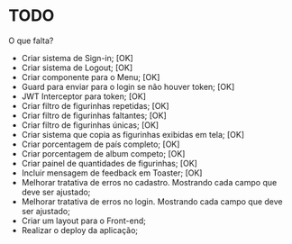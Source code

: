 # TODO

O que falta?

- Criar sistema de Sign-in; [OK]
- Criar sistema de Logout; [OK]
- Criar componente para o Menu; [OK]
- Guard para enviar para o login se não houver token; [OK]
- JWT Interceptor para token; [OK]
- Criar filtro de figurinhas repetidas; [OK]
- Criar filtro de figurinhas faltantes; [OK]
- Criar filtro de figurinhas únicas; [OK]
- Criar sistema que copia as figurinhas exibidas em tela; [OK]
- Criar porcentagem de país completo; [OK]
- Criar porcentagem de album competo; [OK]
- Criar painel de quantidades de figurinhas; [OK]
- Incluir mensagem de feedback em Toaster; [OK]
- Melhorar tratativa de erros no cadastro. Mostrando cada campo que deve ser ajustado;
- Melhorar tratativa de erros no login. Mostrando cada campo que deve ser ajustado;
- Criar um layout para o Front-end;
- Realizar o deploy da aplicação;

